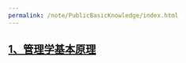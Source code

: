```yaml
---
permalink: /note/PublicBasicKnowledge/index.html
---
```


## [1、管理学基本原理](/quantitative-relationship.md)

